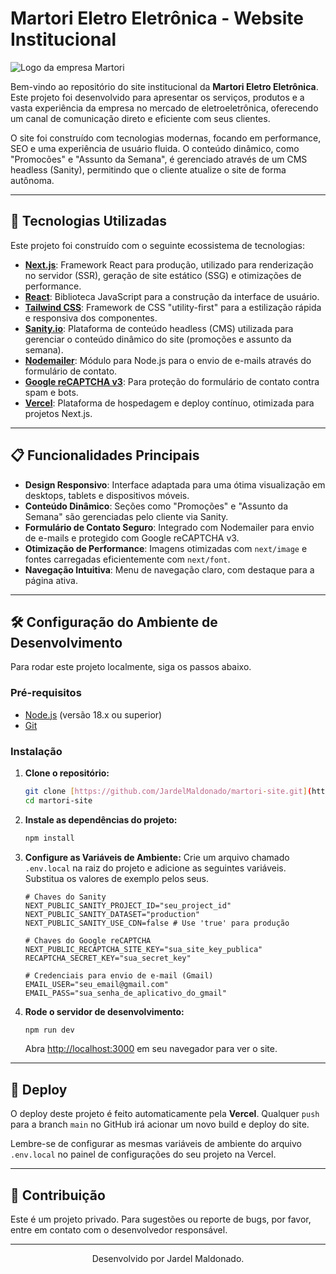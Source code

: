 # Martori Eletro Eletrônica - Website Institucional

![Logo da empresa Martori](https://i.imgur.com/nW4lesT.png)

Bem-vindo ao repositório do site institucional da **Martori Eletro Eletrônica**. Este projeto foi desenvolvido para apresentar os serviços, produtos e a vasta experiência da empresa no mercado de eletroeletrônica, oferecendo um canal de comunicação direto e eficiente com seus clientes.

O site foi construído com tecnologias modernas, focando em performance, SEO e uma experiência de usuário fluida. O conteúdo dinâmico, como "Promocões" e "Assunto da Semana", é gerenciado através de um CMS headless (Sanity), permitindo que o cliente atualize o site de forma autônoma.

---

## 🚀 Tecnologias Utilizadas

Este projeto foi construído com o seguinte ecossistema de tecnologias:

- **[Next.js](https://nextjs.org/)**: Framework React para produção, utilizado para renderização no servidor (SSR), geração de site estático (SSG) e otimizações de performance.
- **[React](https://react.dev/)**: Biblioteca JavaScript para a construção da interface de usuário.
- **[Tailwind CSS](https://tailwindcss.com/)**: Framework de CSS "utility-first" para a estilização rápida e responsiva dos componentes.
- **[Sanity.io](https://www.sanity.io/)**: Plataforma de conteúdo headless (CMS) utilizada para gerenciar o conteúdo dinâmico do site (promoções e assunto da semana).
- **[Nodemailer](https://nodemailer.com/)**: Módulo para Node.js para o envio de e-mails através do formulário de contato.
- **[Google reCAPTCHA v3](https://www.google.com/recaptcha/about/)**: Para proteção do formulário de contato contra spam e bots.
- **[Vercel](https://vercel.com/)**: Plataforma de hospedagem e deploy contínuo, otimizada para projetos Next.js.

---

## 📋 Funcionalidades Principais

- **Design Responsivo**: Interface adaptada para uma ótima visualização em desktops, tablets e dispositivos móveis.
- **Conteúdo Dinâmico**: Seções como "Promoções" e "Assunto da Semana" são gerenciadas pelo cliente via Sanity.
- **Formulário de Contato Seguro**: Integrado com Nodemailer para envio de e-mails e protegido com Google reCAPTCHA v3.
- **Otimização de Performance**: Imagens otimizadas com `next/image` e fontes carregadas eficientemente com `next/font`.
- **Navegação Intuitiva**: Menu de navegação claro, com destaque para a página ativa.

---

## 🛠️ Configuração do Ambiente de Desenvolvimento

Para rodar este projeto localmente, siga os passos abaixo.

### Pré-requisitos

- [Node.js](https://nodejs.org/en) (versão 18.x ou superior)
- [Git](https://git-scm.com/)

### Instalação

1.  **Clone o repositório:**
    ```bash
    git clone [https://github.com/JardelMaldonado/martori-site.git](https://github.com/JardelMaldonado/martori-site.git)
    cd martori-site
    ```

2.  **Instale as dependências do projeto:**
    ```bash
    npm install
    ```

3.  **Configure as Variáveis de Ambiente:**
    Crie um arquivo chamado `.env.local` na raiz do projeto e adicione as seguintes variáveis. Substitua os valores de exemplo pelos seus.

    ```env
    # Chaves do Sanity
    NEXT_PUBLIC_SANITY_PROJECT_ID="seu_project_id"
    NEXT_PUBLIC_SANITY_DATASET="production"
    NEXT_PUBLIC_SANITY_USE_CDN=false # Use 'true' para produção

    # Chaves do Google reCAPTCHA
    NEXT_PUBLIC_RECAPTCHA_SITE_KEY="sua_site_key_publica"
    RECAPTCHA_SECRET_KEY="sua_secret_key"

    # Credenciais para envio de e-mail (Gmail)
    EMAIL_USER="seu_email@gmail.com"
    EMAIL_PASS="sua_senha_de_aplicativo_do_gmail"
    ```

4.  **Rode o servidor de desenvolvimento:**
    ```bash
    npm run dev
    ```

    Abra [http://localhost:3000](http://localhost:3000) em seu navegador para ver o site.

---

## 🚀 Deploy

O deploy deste projeto é feito automaticamente pela **Vercel**. Qualquer `push` para a branch `main` no GitHub irá acionar um novo build e deploy do site.

Lembre-se de configurar as mesmas variáveis de ambiente do arquivo `.env.local` no painel de configurações do seu projeto na Vercel.

---

## 🤝 Contribuição

Este é um projeto privado. Para sugestões ou reporte de bugs, por favor, entre em contato com o desenvolvedor responsável.

---

<p align="center">
  Desenvolvido por Jardel Maldonado.
</p>
